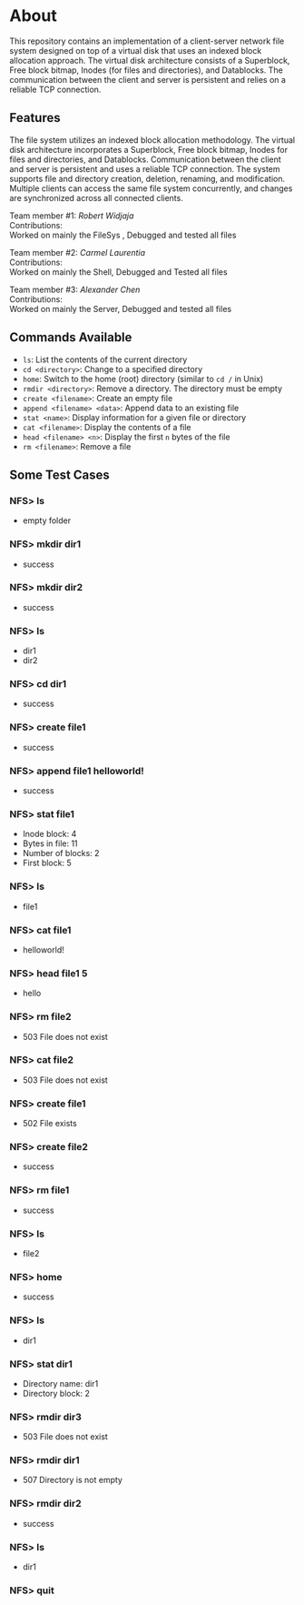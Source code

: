 # About

This repository contains an implementation of a client-server network file system designed on top of a virtual disk that uses an indexed block allocation approach. The virtual disk architecture consists of a Superblock, Free block bitmap, Inodes (for files and directories), and Datablocks. The communication between the client and server is persistent and relies on a reliable TCP connection.

## Features
The file system utilizes an indexed block allocation methodology.
The virtual disk architecture incorporates a Superblock, Free block bitmap, Inodes for files and directories, and Datablocks.
Communication between the client and server is persistent and uses a reliable TCP connection.
The system supports file and directory creation, deletion, renaming, and modification.
Multiple clients can access the same file system concurrently, and changes are synchronized across all connected clients.


Team member #1: *Robert Widjaja*
<br />
Contributions:
<br />
Worked on mainly the FileSys , Debugged and tested all files

Team member #2: *Carmel Laurentia*
<br />
Contributions:
<br />
Worked on mainly the Shell, Debugged and Tested all files

Team member #3: *Alexander Chen*
<br />
Contributions:
<br />
Worked on mainly the Server, Debugged and tested all files


## Commands Available
- `ls`: List the contents of the current directory
- `cd <directory>`: Change to a specified directory
- `home`: Switch to the home (root) directory (similar to `cd /` in Unix)
- `rmdir <directory>`: Remove a directory. The directory must be empty
- `create <filename>`: Create an empty file
- `append <filename> <data>`: Append data to an existing file
- `stat <name>`: Display information for a given file or directory
- `cat <filename>`: Display the contents of a file
- `head <filename> <n>`: Display the first `n` bytes of the file
- `rm <filename>`: Remove a file


## Some Test Cases

### NFS> ls
- empty folder

### NFS> mkdir dir1
- success

### NFS> mkdir dir2
- success

### NFS> ls
- dir1
- dir2

### NFS> cd dir1
- success

### NFS> create file1
- success

### NFS> append file1 helloworld!
- success

### NFS> stat file1
- Inode block: 4
- Bytes in file: 11
- Number of blocks: 2
- First block: 5

### NFS> ls
- file1

### NFS> cat file1
- helloworld!

### NFS> head file1 5
- hello

### NFS> rm file2
- 503 File does not exist

### NFS> cat file2
- 503 File does not exist

### NFS> create file1
- 502 File exists

### NFS> create file2
- success

### NFS> rm file1
- success

### NFS> ls
- file2

### NFS> home
- success

### NFS> ls
- dir1

### NFS> stat dir1
- Directory name: dir1
- Directory block: 2

### NFS> rmdir dir3
- 503 File does not exist

### NFS> rmdir dir1
- 507 Directory is not empty

### NFS> rmdir dir2
- success

### NFS> ls
- dir1

### NFS> quit

